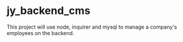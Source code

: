 # jy_backend_cms
This project will use node, inquirer and mysql to manage a company's employees on the backend.
